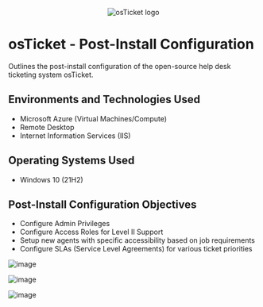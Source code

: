 <p align="center">
<img src="https://i.imgur.com/Clzj7Xs.png" alt="osTicket logo"/>
</p>

<h1>osTicket - Post-Install Configuration</h1>
Outlines the post-install configuration of the open-source help desk ticketing system osTicket.<br />



<h2>Environments and Technologies Used</h2>

- Microsoft Azure (Virtual Machines/Compute)
- Remote Desktop
- Internet Information Services (IIS)

<h2>Operating Systems Used </h2>

- Windows 10</b> (21H2)

<h2>Post-Install Configuration Objectives</h2>

- Configure Admin Privileges 
- Configure Access Roles for Level II Support
- Setup new agents with specific accessibility based on job requirements
- Configure SLAs (Service Level Agreements) for various ticket priorities


![image](https://github.com/SeannLanning/osTicket-Post-Installation-Configuration/assets/70045086/18c12649-d182-44ac-8dfe-5ea92e01fafa)

![image](https://github.com/SeannLanning/osTicket-Post-Installation-Configuration/assets/70045086/bdc29c65-ec44-4ead-b9cf-8856d856d777)

![image](https://github.com/SeannLanning/osTicket-Post-Installation-Configuration/assets/70045086/cfd7df33-560e-462b-9641-4dad99053d91)
